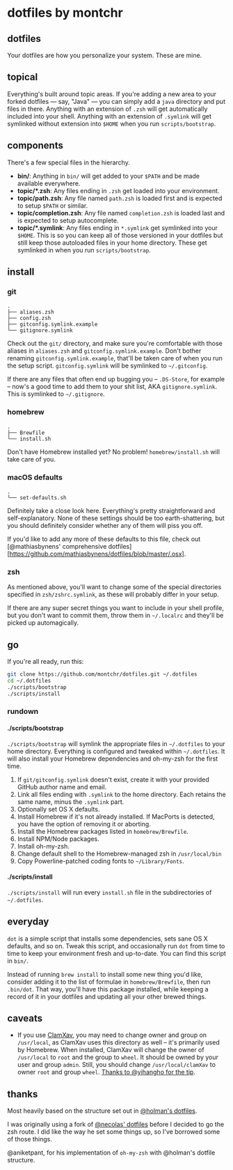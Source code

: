 # dotfiles by montchr

## dotfiles

Your dotfiles are how you personalize your system. These are mine.

## topical

Everything's built around topic areas. If you're adding a new area to your
forked dotfiles — say, "Java" — you can simply add a `java` directory and put
files in there. Anything with an extension of `.zsh` will get automatically
included into your shell. Anything with an extension of `.symlink` will get
symlinked without extension into `$HOME` when you run `scripts/bootstrap`.

## components

There's a few special files in the hierarchy.

- **bin/**: Anything in `bin/` will get added to your `$PATH` and be made
  available everywhere.
- **topic/\*.zsh**: Any files ending in `.zsh` get loaded into your
  environment.
- **topic/path.zsh**: Any file named `path.zsh` is loaded first and is
  expected to setup `$PATH` or similar.
- **topic/completion.zsh**: Any file named `completion.zsh` is loaded
  last and is expected to setup autocomplete.
- **topic/\*.symlink**: Any files ending in `*.symlink` get symlinked into
  your `$HOME`. This is so you can keep all of those versioned in your dotfiles
  but still keep those autoloaded files in your home directory. These get
  symlinked in when you run `scripts/bootstrap`.

## install

### git

```
.
├── aliases.zsh
├── config.zsh
├── gitconfig.symlink.example
└── gitignore.symlink
```

Check out the `git/` directory, and make sure you're comfortable with those
aliases in `aliases.zsh` and `gitconfig.symlink.example`. Don't bother renaming
`gitconfig.symlink.example`, that'll be taken care of when you run the setup
script. `gitconfig.symlink` will be symlinked to `~/.gitconfig`.

If there are any files that often end up bugging you – `.DS-Store`, for
example – now's a good time to add them to your shit list, AKA
`gitignore.symlink`. This is symlinked to `~/.gitignore`.

### homebrew

```
.
├── Brewfile
└── install.sh
```

Don't have Homebrew installed yet? No problem! `homebrew/install.sh` will take
care of you.

### macOS defaults

```
.
└── set-defaults.sh
```

Definitely take a close look here. Everything's pretty straightforward and
self-explanatory. None of these settings should be too earth-shattering, but
you should definitely consider whether any of them will piss you off.

If you'd like to add any more of these defaults to this file, check out
[@mathiasbynens' comprehensive dotfiles][https://github.com/mathiasbynens/dotfiles/blob/master/.osx].

### zsh

As mentioned above, you'll want to change some of the special directories
specified in `zsh/zshrc.symlink`, as these will probably differ in your setup.

If there are any super secret things you want to include in your shell profile,
but you don't want to commit them, throw them in `~/.localrc` and they'll be
picked up automagically.

## go

If you're all ready, run this:

```sh
git clone https://github.com/montchr/dotfiles.git ~/.dotfiles
cd ~/.dotfiles
./scripts/bootstrap
./scripts/install
```

### rundown

#### ./scripts/bootstrap

`./scripts/bootstrap` will symlink the appropriate files in `~/.dotfiles` to
your home directory. Everything is configured and tweaked within
`~/.dotfiles`. It will also install your Homebrew dependencies and oh-my-zsh for the first time.

1.  If `git/gitconfig.symlink` doesn't exist, create it with your provided
    GitHub author name and email.
2.  Link all files ending with `.symlink` to the home directory. Each retains
    the same name, minus the `.symlink` part.
3.  Optionally set OS X defaults.
4.  Install Homebrew if it's not already installed. If MacPorts is detected, you
    have the option of removing it or aborting.
5.  Install the Homebrew packages listed in `homebrew/Brewfile`.
6.  Install NPM/Node packages.
7.  Install oh-my-zsh.
8.  Change default shell to the Homebrew-managed zsh in `/usr/local/bin`
9.  Copy Powerline-patched coding fonts to `~/Library/Fonts`.

#### ./scripts/install

`./scripts/install` will run every `install.sh` file in the subdirectories of
`~/.dotfiles`.

## everyday

`dot` is a simple script that installs some dependencies, sets sane OS X
defaults, and so on. Tweak this script, and occasionally run `dot` from
time to time to keep your environment fresh and up-to-date. You can find
this script in `bin/`.

Instead of running `brew install` to install some new thing you'd like,
consider adding it to the list of formulae in `homebrew/Brewfile`, then run
`.bin/dot`. That way, you'll have this package installed, while keeping a
record of it in your dotfiles and updating all your other brewed things.

## caveats

- If you use [ClamXav][], you may need to change owner and group on `/usr/local`, as ClamXav uses this directory as well – it's primarily used by Homebrew. When installed, ClamXav will change the owner of `/usr/local` to `root` and the group to `wheel`. It should be owned by your user and group `admin`. Still, you should change `/usr/local/clamXav` to owner `root` and group
  `wheel`. [Thanks to @yihangho for the tip][].

[clamxav]: http://www.clamxav.com/
[thanks to @yihangho for the tip]: http://www.yihangho.com/homebrew-and-clamxav/

## thanks

Most heavily based on the structure set out in [@holman's dotfiles][].

I was originally using a fork of [@necolas' dotfiles][] before I
decided to go the zsh route. I did like the way he set some things up, so I've
borrowed some of those things.

@aniketpant, for his implementation of `oh-my-zsh` with @holman's dotfile
structure.

[@holman's dotfiles]: https://github.com/holman/dotfiles
[@necolas' dotfiles]: https://github.com/necolas/dotfiles
